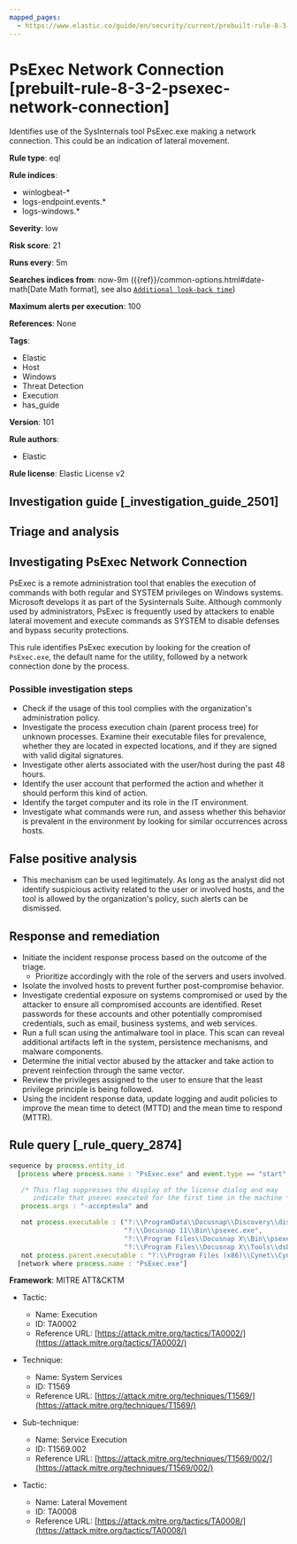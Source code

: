 ```yaml
---
mapped_pages:
  - https://www.elastic.co/guide/en/security/current/prebuilt-rule-8-3-2-psexec-network-connection.html
---
```


# PsExec Network Connection [prebuilt-rule-8-3-2-psexec-network-connection]

Identifies use of the SysInternals tool PsExec.exe making a network connection. This could be an indication of lateral movement.

**Rule type**: eql

**Rule indices**:

* winlogbeat-*
* logs-endpoint.events.*
* logs-windows.*

**Severity**: low

**Risk score**: 21

**Runs every**: 5m

**Searches indices from**: now-9m ({{ref}}/common-options.html#date-math[Date Math format], see also [`Additional look-back time`](docs-content://solutions/security/detect-and-alert/create-detection-rule.md#rule-schedule))

**Maximum alerts per execution**: 100

**References**: None

**Tags**:

* Elastic
* Host
* Windows
* Threat Detection
* Execution
* has_guide

**Version**: 101

**Rule authors**:

* Elastic

**Rule license**: Elastic License v2

## Investigation guide [_investigation_guide_2501]

## Triage and analysis

## Investigating PsExec Network Connection

PsExec is a remote administration tool that enables the execution of commands with both regular and SYSTEM privileges
on Windows systems. Microsoft develops it as part of the Sysinternals Suite. Although commonly used by administrators,
PsExec is frequently used by attackers to enable lateral movement and execute commands as SYSTEM to disable defenses and
bypass security protections.

This rule identifies PsExec execution by looking for the creation of `PsExec.exe`, the default name for the
utility, followed by a network connection done by the process.

### Possible investigation steps

- Check if the usage of this tool complies with the organization's administration policy.
- Investigate the process execution chain (parent process tree) for unknown processes. Examine their executable files
for prevalence, whether they are located in expected locations, and if they are signed with valid digital signatures.
- Investigate other alerts associated with the user/host during the past 48 hours.
- Identify the user account that performed the action and whether it should perform this kind of action.
- Identify the target computer and its role in the IT environment.
- Investigate what commands were run, and assess whether this behavior is prevalent in the environment by looking for
similar occurrences across hosts.

## False positive analysis

- This mechanism can be used legitimately. As long as the analyst did not identify suspicious activity related to the
user or involved hosts, and the tool is allowed by the organization's policy, such alerts can be dismissed.

## Response and remediation

- Initiate the incident response process based on the outcome of the triage.
  - Prioritize accordingly with the role of the servers and users involved.
- Isolate the involved hosts to prevent further post-compromise behavior.
- Investigate credential exposure on systems compromised or used by the attacker to ensure all compromised accounts are
identified. Reset passwords for these accounts and other potentially compromised credentials, such as email, business
systems, and web services.
- Run a full scan using the antimalware tool in place. This scan can reveal additional artifacts left in the system,
persistence mechanisms, and malware components.
- Determine the initial vector abused by the attacker and take action to prevent reinfection through the same vector.
- Review the privileges assigned to the user to ensure that the least privilege principle is being followed.
- Using the incident response data, update logging and audit policies to improve the mean time to detect (MTTD) and the
mean time to respond (MTTR).

## Rule query [_rule_query_2874]

```js
sequence by process.entity_id
  [process where process.name : "PsExec.exe" and event.type == "start" and

   /* This flag suppresses the display of the license dialog and may
      indicate that psexec executed for the first time in the machine */
   process.args : "-accepteula" and

   not process.executable : ("?:\\ProgramData\\Docusnap\\Discovery\\discovery\\plugins\\17\\Bin\\psexec.exe",
                             "?:\\Docusnap 11\\Bin\\psexec.exe",
                             "?:\\Program Files\\Docusnap X\\Bin\\psexec.exe",
                             "?:\\Program Files\\Docusnap X\\Tools\\dsDNS.exe") and
   not process.parent.executable : "?:\\Program Files (x86)\\Cynet\\Cynet Scanner\\CynetScanner.exe"]
  [network where process.name : "PsExec.exe"]
```

**Framework**: MITRE ATT&CKTM

* Tactic:

    * Name: Execution
    * ID: TA0002
    * Reference URL: [https://attack.mitre.org/tactics/TA0002/](https://attack.mitre.org/tactics/TA0002/)

* Technique:

    * Name: System Services
    * ID: T1569
    * Reference URL: [https://attack.mitre.org/techniques/T1569/](https://attack.mitre.org/techniques/T1569/)

* Sub-technique:

    * Name: Service Execution
    * ID: T1569.002
    * Reference URL: [https://attack.mitre.org/techniques/T1569/002/](https://attack.mitre.org/techniques/T1569/002/)

* Tactic:

    * Name: Lateral Movement
    * ID: TA0008
    * Reference URL: [https://attack.mitre.org/tactics/TA0008/](https://attack.mitre.org/tactics/TA0008/)



